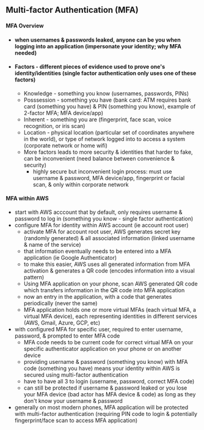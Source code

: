 ## Multi-factor Authentication (MFA) ##

#### MFA Overview ####
* #### when usernames & passwords leaked, anyone can be you when logging into an application (impersonate your identity; why MFA needed) ####
* #### Factors - different pieces of evidence used to prove one's identity/identities (single factor authentication only uses one of these factors) ####
  * Knowledge - something you know (usernames, passwords, PINs) 
  * Posssession - something you have (bank card: ATM requires bank card (something you have) & PIN (something you know), example of 2-factor MFA; MFA device/app)
  * Inherent - something you are (fingerprint, face scan, voice recognition, or iris scan)
  * Location - physical location (particular set of coordinates anywhere in the world), or type of network logged into to access a system (corporate network or home wifi)
  * More factors leads to more security & identities that harder to fake, can be inconvenient (need balance between convenience & security)
    * highly secure but inconvenient login process: must use username & password, MFA device/app, fingerprint or facial scan, & only within corporate network
#### MFA within AWS ####
* start with AWS acccount that by default, only requires username & password to log in (something you know - single factor authentication)
* configure MFA for identity within AWS account (ie account root user)
  * activate MFA for account root user, AWS generates secret key (randomly generated) & all associated information (linked username & name of the service)
  * that information eventually needs to be entered into a MFA application (ie Google Authenticator)
  * to make this easier, AWS uses all generated information from MFA activation & generates a QR code (encodes information into a visual pattern)
  * Using MFA application on your phone, scan AWS generated QR code which transfers information in the QR code into MFA application
  * now an entry in the application, with a code that generates periodically (never the same)
  * MFA application holds one or more virtual MFAs (each virtual MFA, a virtual MFA device), each representing identities in different services (AWS, Gmail, Azure, GCP, etc)
* with configured MFA for specific user, required to enter username, password, & prompted to enter MFA code
  * MFA code needs to be current code for correct virtual MFA on your specific authenticator application on your phone or on another device
  * providing username & password (something you know) with MFA code (something you have) means your identity within AWS is secured using multi-factor authentication
  * have to have all 3 to login (username, password, correct MFA code) 
  * can still be protected if username & password leaked or you lose your MFA device (bad actor has MFA device & code) as long as they don't know your username & password
* generally on most modern phones, MFA application will be protected with multi-factor authentication (requiring PIN code to login & potentially fingerprint/face scan to access MFA application) 
